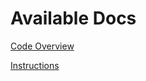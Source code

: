# Available Docs

[Code Overview](https://github.com/ginggk/Base-Camp-Nomination-Spring/blob/master/docs/code-overview.md)

[Instructions](https://github.com/ginggk/Base-Camp-Nomination-Spring/blob/master/docs/insturctions.md)

